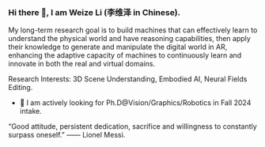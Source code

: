 ### Hi there 👋, I am Weize Li (李维泽 in Chinese).

  My long-term research goal is to build machines that can effectively learn to understand the physical world and have reasoning capabilities, then apply their knowledge to generate and manipulate the digital world in AR, enhancing the adaptive capacity of machines to continuously learn and innovate in both the real and virtual domains.

Research Interests: 3D Scene Understanding, Embodied AI, Neural Fields Editing.

- 🤔 I am actively looking for Ph.D@Vision/Graphics/Robotics in Fall 2024 intake. 
  
“Good attitude, persistent dedication, sacrifice and willingness to constantly surpass oneself.” —— Lionel Messi.
